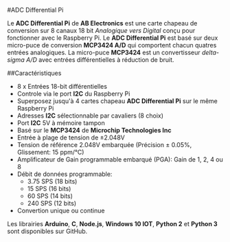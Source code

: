 <!--
---
name: ADC Differential Pi
class: board
type: a/n
formfactor: HAT
manufacturer: AB Electronics
description: 8 canaux Analogiques vers un convertisseur Digital
url: https://www.abelectronics.co.uk/p/65/ADC-Differential-Pi-Raspberry-Pi-Analogue-to-Digital-converter
github: https://github.com/abelectronicsuk
schematic: https://www.abelectronics.co.uk/docs/stock/raspberrypi/adcdifferentialpi/adc-differential-pi-schematic.pdf
buy: https://www.abelectronics.co.uk/p/65/ADC-Differential-Pi-Raspberry-Pi-Analogue-to-Digital-converter
image: 'ab-adc-differential-pi.png'
pincount: 40
eeprom: no
power:
  '1':
  '2':
ground:
  '6':
  '9':
  '14':
  '20':
  '25':
  '30':
  '34':
  '39':
pin:
  '3':
    mode: i2c
  '5':
    mode: i2c
i2c:
  '0x68':
    name: MCP3424
    device: MCP3424
  '0x69':
    name: MCP3424
    device: MCP3424
-->
#ADC Differential Pi

Le  **ADC Differential Pi** de **AB Electronics** est une carte chapeau de conversion sur 8 canaux 18 bit *Analogique vers Digital* conçu pour fonctionner avec le Raspberry Pi. Le  **ADC Differential Pi** est basé sur deux micro-puce de conversion **MCP3424 A/D** qui comportent chacun quatres entrées analogiques. La micro-puce **MCP3424** est un convertisseur *delta-sigma A/D* avec entrées différentielles à réduction de bruit.

##Caractéristiques

- 8 x Entrées 18-bit différentielles
- Controle via le port **I2C** du Raspberry Pi
- Superposez jusqu'à 4 cartes chapeau **ADC Differential Pi** sur le même Raspberry Pi
- Adresses **I2C** sélectionnable par cavaliers (8 choix)
- Port **I2C** 5V à mémoire tampon
- Basé sur le **MCP3424** de **Microchip Technologies Inc**
- Entrée à plage de tension de ±2.048V
- Tension de référence 2.048V embarquée (Précision ± 0.05%, Glissement: 15 ppm/°C)
- Amplificateur de Gain programmable embarqué (PGA): Gain de 1, 2, 4 ou 8
- Débit de données programmable:
    - 3.75 SPS (18 bits)
    - 15 SPS (16 bits)
    - 60 SPS (14 bits)
    - 240 SPS (12 bits)
- Convertion unique ou continue

Les librairies **Arduino**, **C**, **Node.js**, **Windows 10 IOT**, **Python 2** et **Python 3** sont disponibles sur GitHub.
